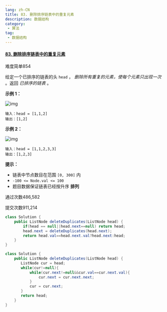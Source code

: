 ```yaml
---
lang: zh-CN
title: 83. 删除排序链表中的重复元素
description: 数据结构
category: 
 - 算法
tag:
 - 数据结构
---
```


#### [83. 删除排序链表中的重复元素](https://leetcode.cn/problems/remove-duplicates-from-sorted-list/)

难度简单854

给定一个已排序的链表的头 `head` ， *删除所有重复的元素，使每个元素只出现一次* 。返回 *已排序的链表* 。

 

**示例 1：**

![img](https://assets.leetcode.com/uploads/2021/01/04/list1.jpg)

```
输入：head = [1,1,2]
输出：[1,2]
```

**示例 2：**

![img](https://assets.leetcode.com/uploads/2021/01/04/list2.jpg)

```
输入：head = [1,1,2,3,3]
输出：[1,2,3]
```

 

**提示：**

- 链表中节点数目在范围 `[0, 300]` 内
- `-100 <= Node.val <= 100`
- 题目数据保证链表已经按升序 **排列**

通过次数486,582

提交次数911,214

```java
class Solution {
    public ListNode deleteDuplicates(ListNode head) {
        if(head == null||head.next==null) return head;
        head.next = deleteDuplicates(head.next);
        return head.val==head.next.val?head.next:head;
    }
}
```

```java
class Solution {
    public ListNode deleteDuplicates(ListNode head) {
       ListNode cur = head;
       while(cur!=null){
           while(cur.next!=null&&cur.val==cur.next.val){
               cur.next = cur.next.next;
           }
           cur = cur.next;
       }
       return head;
    }
}
```

